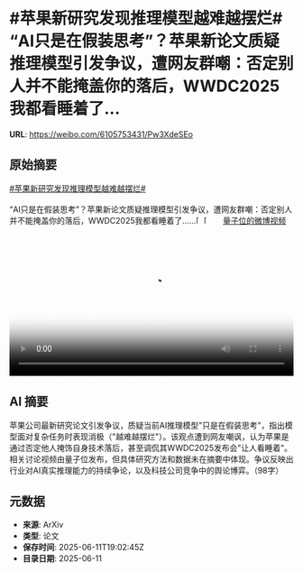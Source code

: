 # #苹果新研究发现推理模型越难越摆烂# “AI只是在假装思考”？苹果新论文质疑推理模型引发争议，遭网友群嘲：否定别人并不能掩盖你的落后，WWDC2025我都看睡着了...

**URL**: https://weibo.com/6105753431/Pw3XdeSEo

## 原始摘要

<a href="https://m.weibo.cn/search?containerid=231522type%3D1%26t%3D10%26q%3D%23%E8%8B%B9%E6%9E%9C%E6%96%B0%E7%A0%94%E7%A9%B6%E5%8F%91%E7%8E%B0%E6%8E%A8%E7%90%86%E6%A8%A1%E5%9E%8B%E8%B6%8A%E9%9A%BE%E8%B6%8A%E6%91%86%E7%83%82%23&amp;extparam=%23%E8%8B%B9%E6%9E%9C%E6%96%B0%E7%A0%94%E7%A9%B6%E5%8F%91%E7%8E%B0%E6%8E%A8%E7%90%86%E6%A8%A1%E5%9E%8B%E8%B6%8A%E9%9A%BE%E8%B6%8A%E6%91%86%E7%83%82%23" data-hide=""><span class="surl-text">#苹果新研究发现推理模型越难越摆烂#</span></a> <br><br>“AI只是在假装思考”？苹果新论文质疑推理模型引发争议，遭网友群嘲：否定别人并不能掩盖你的落后，WWDC2025我都看睡着了……<span class="url-icon"><img alt="[笑cry]" src="https://h5.sinaimg.cn/m/emoticon/icon/default/d_xiaoku-f2bd11b506.png" style="width:1em; height:1em;" referrerpolicy="no-referrer"></span><span class="url-icon"><img alt="[哆啦A梦吃惊]" src="https://h5.sinaimg.cn/m/emoticon/icon/doraemon/dr_01chijing-31d5542cca.png" style="width:1em; height:1em;" referrerpolicy="no-referrer"></span> <a href="https://video.weibo.com/show?fid=1034:5176415537266740" data-hide=""><span class="url-icon"><img style="width: 1rem;height: 1rem" src="https://h5.sinaimg.cn/upload/2015/09/25/3/timeline_card_small_video_default.png" referrerpolicy="no-referrer"></span><span class="surl-text">量子位的微博视频</span></a> <br clear="both"><div style="clear: both"></div><video controls="controls" poster="https://tvax2.sinaimg.cn/orj480/006Fd7o3ly1i2bkd8dtgsj30u01hcq6v.jpg" style="width: 100%"><source src="https://f.video.weibocdn.com/o0/HQDCXtZ2lx08oXEpGTdm01041200HUoX0E010.mp4?label=mp4_720p&amp;template=720x1280.24.0&amp;ori=0&amp;ps=1CwnkDw1GXwCQx&amp;Expires=1749672068&amp;ssig=LQG6SlQJMb&amp;KID=unistore,video"><source src="https://f.video.weibocdn.com/o0/bIN610LGlx08oXEpFlK001041200t5w40E010.mp4?label=mp4_hd&amp;template=540x960.24.0&amp;ori=0&amp;ps=1CwnkDw1GXwCQx&amp;Expires=1749672068&amp;ssig=cFAwuHHFLb&amp;KID=unistore,video"><source src="https://f.video.weibocdn.com/o0/gPIt9jfClx08oXEpkHR601041200eOI30E010.mp4?label=mp4_ld&amp;template=360x640.24.0&amp;ori=0&amp;ps=1CwnkDw1GXwCQx&amp;Expires=1749672068&amp;ssig=GyHm%2FTwpsY&amp;KID=unistore,video"><p>视频无法显示，请前往<a href="https://video.weibo.com/show?fid=1034%3A5176415537266740" target="_blank" rel="noopener noreferrer">微博视频</a>观看。</p></video>

## AI 摘要

苹果公司最新研究论文引发争议，质疑当前AI推理模型"只是在假装思考"，指出模型面对复杂任务时表现消极（"越难越摆烂"）。该观点遭到网友嘲讽，认为苹果是通过否定他人掩饰自身技术落后，甚至调侃其WWDC2025发布会"让人看睡着"。相关讨论视频由量子位发布，但具体研究方法和数据未在摘要中体现。争议反映出行业对AI真实推理能力的持续争论，以及科技公司竞争中的舆论博弈。（98字）

## 元数据

- **来源**: ArXiv
- **类型**: 论文
- **保存时间**: 2025-06-11T19:02:45Z
- **目录日期**: 2025-06-11
